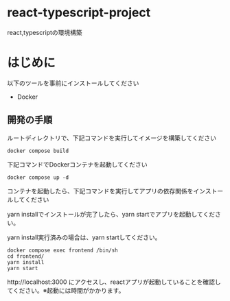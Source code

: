 # react-typescript-project
react,typescriptの環境構築

# はじめに

以下のツールを事前にインストールしてください

- Docker

## 開発の手順

ルートディレクトリで、下記コマンドを実行してイメージを構築してください

```
docker compose build
```

<!-- すでに作成済み -->
<!-- React, TypeScriptでプロジェクトを作成

```
docker compose run --rm frontend sh -c 'npx create-react-app frontend --template typescript'
``` -->

下記コマンドでDockerコンテナを起動してください

```
docker compose up -d
```

コンテナを起動したら、下記コマンドを実行してアプリの依存関係をインストールしてください

yarn installでインストールが完了したら、yarn startでアプリを起動してください。

yarn install実行済みの場合は、yarn startしてください。

```
docker compose exec frontend /bin/sh
cd frontend/
yarn install
yarn start
```


http://localhost:3000 にアクセスし、reactアプリが起動していることを確認してください。※起動には時間がかかります。